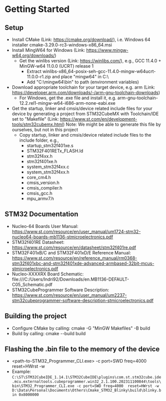 # Getting Started
## Setup
- Install CMake (Link: https://cmake.org/download/), i.e. Windows 64 installer cmake-3.29.0-rc3-windows-x86_64.msi
- Install MingW64 for Windows (Link: https://www.mingw-w64.org/downloads/)
    - Get the winlibs version (Link: https://winlibs.com/), e.g., GCC 11.4.0 + MinGW-w64 11.0.0 (UCRT) release 1
        - Extract winlibs-x86_64-posix-seh-gcc-11.4.0-mingw-w64ucrt-11.0.0-r1.zip and place "mingw64" in C:\
        - Add "C:\mingw64\bin" to path (environment variables)
- Download appropriate toolchain for your target device, e.g. arm (Link: https://developer.arm.com/downloads/-/arm-gnu-toolchain-downloads)
    - For Windows, get the .exe file and install it, e.g. arm-gnu-toolchain-12.2.rel1-mingw-w64-i686-arm-none-eabi.exe
- Get the startup, linker and cmsis/device related include files for your device by generating a project from STM32CubeMX with Toolchain/IDE set to "Makefile" (Link: https://www.st.com/en/development-tools/stm32cubemx.html) Note:  We might be able to generate this file by ourselves, but not in this project
    - Copy startup, linker and cmsis/device related include files to the include folder, e.g.,
        - startup_stm32f401xe.s
        - STM32F401RETx_FLASH.ld
        - stm32f4xx.h
        - stm32f401xe.h
        - system_stm32f4xx.c
        - system_stm32f4xx.h
        - core_cm4.h
        - cmsis_version.h
        - cmsis_compiler.h
        - cmsis_gcc.h
        - mpu_armv7.h

## STM32 Documentation
- Nucleo-64 Boards User Manual: https://www.st.com/resource/en/user_manual/um1724-stm32-nucleo64-boards-mb1136-stmicroelectronics.pdf
- STM32f401RE Datasheet: https://www.st.com/resource/en/datasheet/stm32f401re.pdf
- STM32F401xB/C and STM32F401xD/E Reference Manual: https://www.st.com/resource/en/reference_manual/rm0368-stm32f401xbc-and-stm32f401xde-advanced-armbased-32bit-mcus-stmicroelectronics.pdf
- Nucleo-XXXXRX Board Schematic: file:///C:/Users/Indri92/Downloads/en.MB1136-DEFAULT-C05_Schematic.pdf
- STM32CubeProgrammer Software Description: https://www.st.com/resource/en/user_manual/um2237-stm32cubeprogrammer-software-description-stmicroelectronics.pdf 
## Building the project
- Configure CMake by calling: cmake -G "MinGW Makefiles" -B build
- Build by calling: cmake --build build
## Flashing the .bin file to the memory of the device
- <path-to-STM32_Programmer_CLI.exe> -c port=SWD freq=4000 reset=HWrst -w <path-to-bin-file> <start-adddress-of-memory>
- Example: `C:\ST\STM32CubeIDE_1.14.1\STM32CubeIDE\plugins\com.st.stm32cube.ide.mcu.externaltools.cubeprogrammer.win32_2.1.100.202311100844\tools\bin\STM32_Programmer_CLI.exe -c port=SWD freq=4000  reset=HWrst -w D:\Data\Personal\Documents\Others\Cmake_STM32_Blinky\build\blinky.bin 0x8000000`
